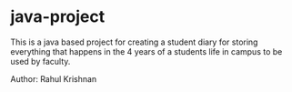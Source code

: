 # java-project

This is a java based project for creating a student diary for storing everything that happens in the 4 years of a students life in campus to be used by faculty.

Author:
Rahul Krishnan
